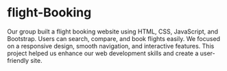 # flight-Booking
Our group built a flight booking website using HTML, CSS, JavaScript, and Bootstrap. Users can search, compare, and book flights easily. We focused on a responsive design, smooth navigation, and interactive features. This project helped us enhance our web development skills and create a user-friendly site.

